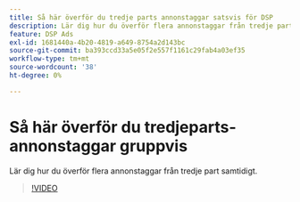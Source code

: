 ```yaml
---
title: Så här överför du tredje parts annonstaggar satsvis för DSP
description: Lär dig hur du överför flera annonstaggar från tredje part samtidigt.
feature: DSP Ads
exl-id: 1681440a-4b20-4819-a649-8754a2d143bc
source-git-commit: ba393ccd33a5e05f2e557f1161c29fab4a03ef35
workflow-type: tm+mt
source-wordcount: '38'
ht-degree: 0%

---
```


# Så här överför du tredjeparts-annonstaggar gruppvis

Lär dig hur du överför flera annonstaggar från tredje part samtidigt.

>[!VIDEO](https://video.tv.adobe.com/v/339204)
